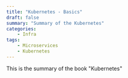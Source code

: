 ```yaml
---
title: "Kubernetes - Basics"
draft: false
summary: "Summary of the Kubernetes"
categories: 
    - Infra
tags:
    - Microservices
    - Kubernetes
---
```

This is the summary of the book "Kubernetes"